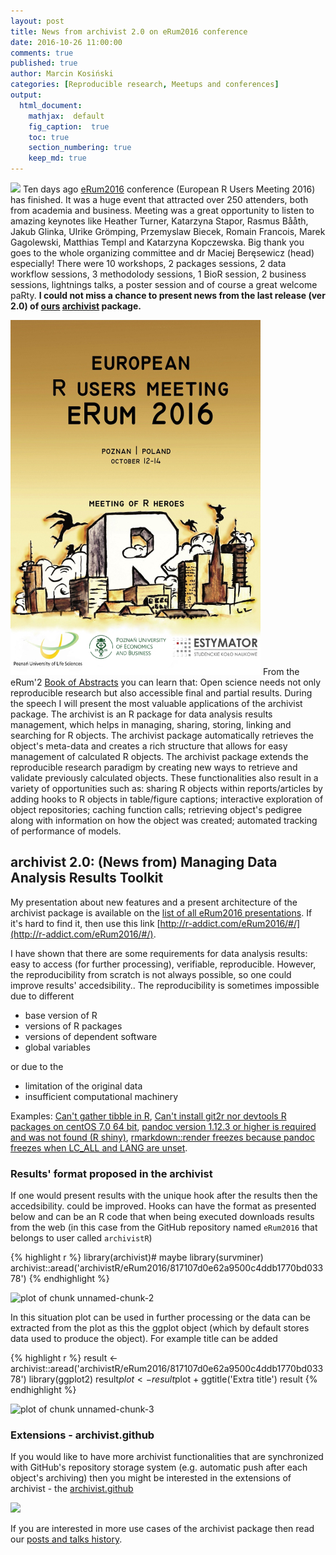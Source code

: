 ```yaml
---
layout: post
title: News from archivist 2.0 on eRum2016 conference
date: 2016-10-26 11:00:00
comments: true
published: true
author: Marcin Kosiński
categories: [Reproducible research, Meetups and conferences]
output:
  html_document:
    mathjax:  default
    fig_caption:  true
    toc: true
    section_numbering: true
    keep_md: true
---
```


<img src="/images/fulls/archivist2_0.png" class="fit image"> Ten days ago [eRum2016](http://erum.ue.poznan.pl/) conference (European R Users Meeting 2016) has finished. It was a huge event that attracted over 250 attenders, both from academia and business. Meeting was a great opportunity to listen to amazing keynotes like Heather Turner, Katarzyna Stapor, Rasmus Bååth, Jakub Glinka, Ulrike Grömping, Przemyslaw Biecek, Romain Francois, Marek Gagolewski, Matthias Templ and Katarzyna Kopczewska. Big thank you goes to the whole organizing committee and dr Maciej Beręsewicz (head) especially! There were 10 workshops, 2 packages sessions, 2 data workflow sessions, 3 methodolody sessions, 1 BioR session, 2 business sessions, lightnings talks, a poster session and of course a great welcome paRty. **I could not miss a chance to present news from the last release (ver 2.0) of [ours](https://github.com/pbiecek/archivist/graphs/contributors) [archivist](https://cran.r-project.org/web/packages/archivist/index.html) package.**

<img src="/images/fulls/erum_front_cover_small.jpg" class="left image"> From the eRum'2 [Book of Abstracts](https://github.com/eRum2016/Book-of-abstracts/) you can learn that: Open science needs not only reproducible research but also accessible
final and partial results. During the speech I will present the most
valuable applications of the archivist package. The archivist is
an R package for data analysis results management, which helps
in managing, sharing, storing, linking and searching for R
objects. The archivist package automatically retrieves the
object's meta-data and creates a rich structure that allows for easy
management of calculated R objects. The archivist
package extends the reproducible research paradigm by creating new ways
to retrieve and validate previously calculated objects. These
functionalities also result in a variety of opportunities such as:
sharing R objects within reports/articles by adding hooks to
R objects in table/figure captions; interactive exploration of
object repositories; caching function calls; retrieving object's
pedigree along with information on how the object was created; automated
tracking of performance of models.

## archivist 2.0: (News from) Managing Data Analysis Results Toolkit 

My presentation about new features and a present architecture of the archivist package is available on the [list of all eRum2016 presentations](https://github.com/eRum2016/Presentations-participants). If it's hard to find it, then use this link [http://r-addict.com/eRum2016/#/](http://r-addict.com/eRum2016/#/).

I have shown that there are some requirements for data analysis results: easy to access (for further processing), verifiable, reproducible. However, the reproducibility from scratch is not always possible, so one could improve results' accedsibility.. The reproducibility is sometimes impossible due to different

- base version of R
- versions of R packages
- versions of dependent software
- global variables

or due to the

- limitation of the original data
- insufficient computational machinery

Examples: [<i class='fa fa-stack-overflow'></i> Can't gather tibble in R](http://stackoverflow.com/questions/39231807/cant-gather-tibble-in-r), [<i class='fa fa-stack-overflow'></i> Can't install git2r nor devtools R packages on centOS 7.0 64 bit](http://stackoverflow.com/questions/30394563/cant-install-git2r-nor-devtools-r-packages-on-centos-7-0-64-bit), [<i class='fa fa-stack-overflow'></i> pandoc version 1.12.3 or higher is required and was not found (R shiny)](http://stackoverflow.com/questions/28432607/pandoc-version-1-12-3-or-higher-is-required-and-was-not-found-r-shiny), [<i class='fa fa-github'></i> rmarkdown::render freezes because pandoc freezes when LC_ALL and LANG are unset](https://github.com/rocker-org/shiny/issues/17).

### Results' format proposed in the archivist

If one would present results with the unique hook after the results then the accedsibility. could be improved. Hooks can have the format as presented below and can be an R code that when being executed downloads results from the web (in this case from the GitHub repository named `eRum2016` that belongs to user called `archivistR`)


{% highlight r %}
library(archivist)# maybe library(survminer)
archivist::aread('archivistR/eRum2016/817107d0e62a9500c4ddb1770bd03378')
{% endhighlight %}

![plot of chunk unnamed-chunk-2](/figure/source/2016-10-26-archivist-on-eRum2016/unnamed-chunk-2-1.png)

In this situation plot can be used in further processing or the data can be extracted from the plot as this the ggplot object (which by default stores data used to produce the object). For example title can be added


{% highlight r %}
result <- archivist::aread('archivistR/eRum2016/817107d0e62a9500c4ddb1770bd03378')
library(ggplot2)
result$plot <- result$plot + ggtitle('Extra title')
result
{% endhighlight %}

![plot of chunk unnamed-chunk-3](/figure/source/2016-10-26-archivist-on-eRum2016/unnamed-chunk-3-1.png)

### Extensions - archivist.github

If you would like to have more archivist functionalities that are synchronized with GitHub's repository storage system (e.g. automatic push after each object's archiving) then you might be interested in the extensions of archivist - the [archivist.github](https://cran.r-project.org/web/packages/archivist.github/)

<img src="http://r-addict.com/images/fulls/archivist_github.png" class="fit image">


If you are interested in more use cases of the archivist package then read our [posts and talks history](http://pbiecek.github.io/archivist/Posts.html).
